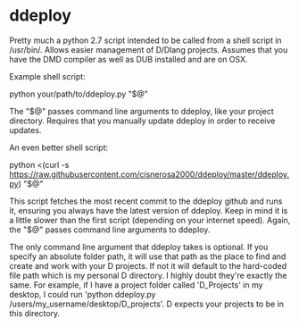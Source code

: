 # ddeploy
Pretty much a python 2.7 script intended to be called from a shell script in /usr/bin/. Allows easier management of D/Dlang projects.
Assumes that you have the DMD compiler as well as DUB installed and are on OSX.

Example shell script:

python your/path/to/ddeploy.py "$@"


The "$@" passes command line arguments to ddeploy, like your project directory. Requires that you manually update ddeploy in order to receive updates.



An even better shell script:

python <(curl -s https://raw.githubusercontent.com/cisnerosa2000/ddeploy/master/ddeploy.py) "$@"

This script fetches the most recent commit to the ddeploy github and runs it, ensuring you always have the latest version of ddeploy. Keep in mind it is a little slower than the first script (depending on your internet speed). Again, the "$@" passes command line arguments to ddeploy. 


The only command line argument that ddeploy takes is optional. If you specify an absolute folder path, it will use that path as the place to find and create and work with your D projects. If not it will default to the hard-coded file path which is my personal D directory. I highly doubt they're exactly the same. For example, if I have a project folder called 'D\_Projects' in my desktop, I could run 'python ddeploy.py /users/my\_username/desktop/D\_projects'. D expects your projects to be in this directory.